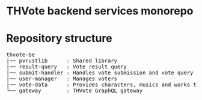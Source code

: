 # THVote backend services monorepo


# Repository structure
<pre>
thvote-be
|── pvrustlib      : Shared library
|── result-query   : Vote result query
|── submit-handler : Handles vote submission and vote query
|── user-manager   : Manages voters
|── vote-data      : Provides characters, musics and works to vote for
└── gateway        : THVote GraphQL gateway
</pre>
